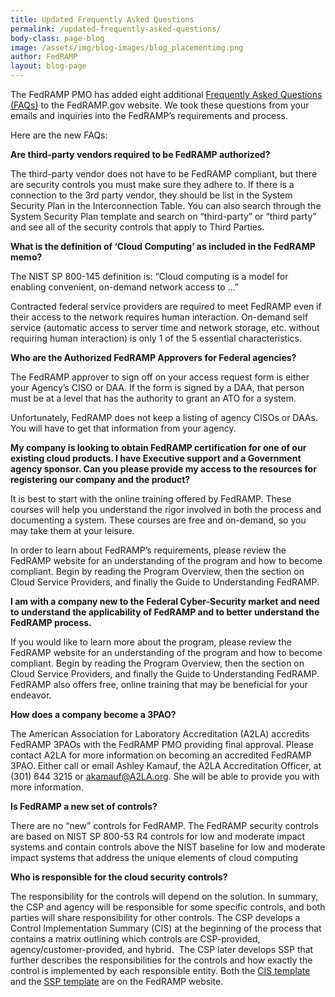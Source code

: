 ```yaml
---
title: Updated Frequently Asked Questions
permalink: /updated-frequently-asked-questions/
body-class: page-blog
image: /assets/img/blog-images/blog_placementimg.png
author: FedRAMP
layout: blog-page
---
```


The FedRAMP PMO has added eight additional [Frequently Asked Questions (FAQs)](https://www.fedramp.gov/faqs/) to the FedRAMP.gov website. We took these questions from your emails and inquiries into the FedRAMP’s requirements and process.

Here are the new FAQs:

**Are third-party vendors required to be FedRAMP authorized?**

The third-party vendor does not have to be FedRAMP compliant, but there are security controls you must make sure they adhere to. If there is a connection to the 3rd party vendor, they should be list in the System Security Plan in the Interconnection Table. You can also search through the System Security Plan template and search on “third-party” or “third party” and see all of the security controls that apply to Third Parties.

**What is the definition of ‘Cloud Computing’ as included in the FedRAMP memo?**

The NIST SP 800-145 definition is: “Cloud computing is a model for enabling convenient, on-demand network access to …”

Contracted federal service providers are required to meet FedRAMP even if their access to the network requires human interaction. On-demand self service (automatic access to server time and network storage, etc. without requiring human interaction) is only 1 of the 5 essential characteristics.

**Who are the Authorized FedRAMP Approvers for Federal agencies?**

The FedRAMP approver to sign off on your access request form is either your Agency’s CISO or DAA. If the form is signed by a DAA, that person must be at a level that has the authority to grant an ATO for a system.

Unfortunately, FedRAMP does not keep a listing of agency CISOs or DAAs. You will have to get that information from your agency.

**My company is looking to obtain FedRAMP certification for one of our existing cloud products. I have Executive support and a Government agency sponsor. Can you please provide my access to the resources for registering our company and the product?**

It is best to start with the online training offered by FedRAMP. These courses will help you understand the rigor involved in both the process and documenting a system. These courses are free and on-demand, so you may take them at your leisure.

In order to learn about FedRAMP’s requirements, please review the FedRAMP website for an understanding of the program and how to become compliant. Begin by reading the Program Overview, then the section on Cloud Service Providers, and finally the Guide to Understanding FedRAMP.

**I am with a company new to the Federal Cyber-Security market and need to understand the applicability of FedRAMP and to better understand the FedRAMP process.**

If you would like to learn more about the program, please review the FedRAMP website for an understanding of the program and how to become compliant. Begin by reading the Program Overview, then the section on Cloud Service Providers, and finally the Guide to Understanding FedRAMP. FedRAMP also offers free, online training that may be beneficial for your endeavor.

**How does a company become a 3PAO?**

The American Association for Laboratory Accreditation (A2LA) accredits FedRAMP 3PAOs with the FedRAMP PMO providing final approval. Please contact A2LA for more information on becoming an accredited FedRAMP 3PAO. Either call or email Ashley Kamauf, the A2LA Accreditation Officer, at (301) 644 3215 or akamauf@A2LA.org. She will be able to provide you with more information.

**Is FedRAMP a new set of controls?**

There are no “new” controls for FedRAMP. The FedRAMP security controls are based on NIST SP 800-53 R4 controls for low and moderate impact systems and contain controls above the NIST baseline for low and moderate impact systems that address the unique elements of cloud computing

**Who is responsible for the cloud security controls?**

The responsibility for the controls will depend on the solution. In summary, the CSP and agency will be responsible for some specific controls, and both parties will share responsibility for other controls. The CSP develops a Control Implementation Summary (CIS) at the beginning of the process that contains a matrix outlining which controls are CSP-provided, agency/customer-provided, and hybrid.  The CSP later develops SSP that further describes the responsibilities for the controls and how exactly the control is implemented by each responsible entity. Both the [CIS template](https://www.fedramp.gov/assets/resources/templates/SSP-A09-FedRAMP-Low-or-Moderate-CIS-Workbook-Template.xlsx) and the [SSP template](https://www.fedramp.gov/assets/resources/templates/FedRAMP-SSP-Moderate-Baseline-Template.docx) are on the FedRAMP website.
